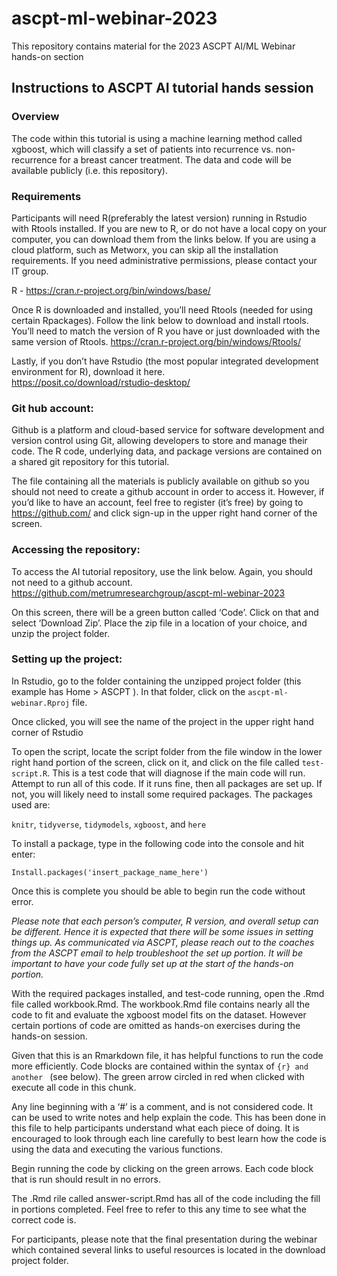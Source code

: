 # ascpt-ml-webinar-2023

This repository contains material for the 2023 ASCPT AI/ML Webinar hands-on section

## Instructions to ASCPT AI tutorial hands session

### Overview 

The code within this tutorial is using a machine learning method called xgboost, which will classify a set of patients into recurrence vs. non-recurrence for a breast cancer treatment. The data and code will be available publicly (i.e. this repository). 

### Requirements

Participants will need R(preferably the latest version) running in Rstudio with Rtools installed.  If you are new to R, or do not have a local copy on your computer, you can download them from the links below. If you are using a cloud platform, such as Metworx, you can skip all the installation requirements. If you need administrative permissions, please contact your IT group.  

R - https://cran.r-project.org/bin/windows/base/

Once R is downloaded and installed, you’ll need Rtools (needed for using certain Rpackages).  Follow the link below to download and install rtools.  You’ll need to match the version of R you have or just downloaded with the same version of Rtools. 
https://cran.r-project.org/bin/windows/Rtools/ 

Lastly, if you don’t have Rstudio (the most popular integrated development environment for R), download it here.  
https://posit.co/download/rstudio-desktop/

### Git hub account:
Github is a platform and cloud-based service for software development and version control using Git, allowing developers to store and manage their code. The R code, underlying data, and package versions are contained on a shared git repository for this tutorial. 

The file containing all the materials is publicly available on github so you should not need to create a github account in order to access it.  However, if you’d like to have an account, feel free to register (it’s free) by going to https://github.com/ and click sign-up in the upper right hand corner of the screen.

### Accessing the repository: 

To access the AI tutorial repository, use the link below.  Again, you should not need to a github account.    
https://github.com/metrumresearchgroup/ascpt-ml-webinar-2023

On this screen, there will be a green button called ‘Code’. Click on that and select ‘Download Zip’.  Place the zip file in a location of your choice, and unzip the project folder.

 
### Setting up the project:
In Rstudio, go to the folder containing the unzipped project folder (this example has Home > ASCPT ).  In that folder, click on the `ascpt-ml-webinar.Rproj` file.  
 
Once clicked, you will see the name of the project in the upper right hand corner of Rstudio

To open the script, locate the script folder from the file window in the lower right hand portion of the screen, click on it, and click on the file called `test-script.R`.  This is a test code that will diagnose if the main code will run.   Attempt to run all of this code.  If it runs fine, then all packages are set up.  If not, you will likely need to install some required packages.  The packages used are:

`knitr`, `tidyverse`, `tidymodels`, `xgboost`, and `here`

To install a package, type in the following code into the console and hit enter:

`Install.packages('insert_package_name_here')`

Once this is complete you should be able to begin run the code without error.

_Please note that each person’s computer, R version, and overall setup can be different.  Hence it is expected that there will be some issues in setting things up.  As communicated via ASCPT, please reach out to the coaches from the ASCPT email to help troubleshoot the set up portion.  It will be important to have your code fully set up at the start of the hands-on portion._

With the required packages installed, and test-code running, open the .Rmd file called workbook.Rmd.  The workbook.Rmd file contains nearly all the code to fit and evaluate the xgboost model fits on the dataset.  However certain portions of code are omitted as hands-on exercises during the hands-on session.  

Given that this is an Rmarkdown file, it has helpful functions to run the code more efficiently.  Code blocks are contained within the syntax of ```{r} and another ``` (see below).  The green arrow circled in red when clicked with execute all code in this chunk.  
 
Any line beginning with a ‘#’ is a comment, and is not considered code.  It can be used to write notes and help explain the code.  This has been done in this file to help participants understand what each piece of doing.  It is encouraged to look through each line carefully to best learn how the code is using the data and executing the various functions.  

Begin running the code by clicking on the green arrows.  Each code block that is run should result in no errors.  

The .Rmd rile called answer-script.Rmd has all of the code including the fill in portions completed.  Feel free to refer to this any time to see what the correct code is.   

For participants, please note that the final presentation during the webinar which contained several links to useful resources is located in the download project folder.

 








 


